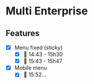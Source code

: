 # Multi Enterprise

## Features

- [x] Menu fixed (sticky)
  - [x] 🍅 14:43 - 15h30
  - [x] 🍅 15:43 - 15h47
- [x] Mobile menu
  - [x] 🍅 15:52...
